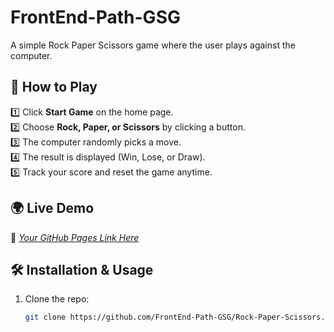 # FrontEnd-Path-GSG
A simple Rock Paper Scissors game where the user plays against the computer.
## 🎲 How to Play  
1️⃣ Click **Start Game** on the home page.  
2️⃣ Choose **Rock, Paper, or Scissors** by clicking a button.  
3️⃣ The computer randomly picks a move.  
4️⃣ The result is displayed (Win, Lose, or Draw).  
5️⃣ Track your score and reset the game anytime.  

## 🌍 Live Demo  
🔗 *[Your GitHub Pages Link Here](#)*  

## 🛠️ Installation & Usage  
1. Clone the repo:  
   ```sh
   git clone https://github.com/FrontEnd-Path-GSG/Rock-Paper-Scissors.git
